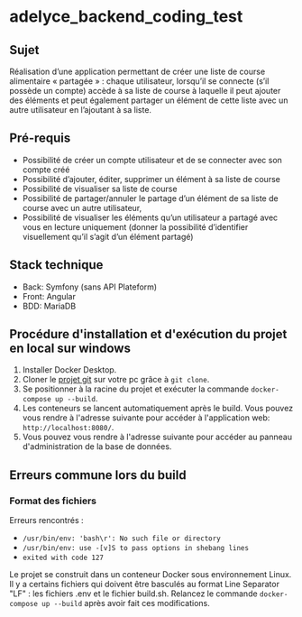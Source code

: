 # adelyce_backend_coding_test

## Sujet

Réalisation d’une application permettant de créer une liste de course alimentaire « partagée » : chaque utilisateur, lorsqu’il se connecte (s’il possède un compte) accède à sa liste de course à laquelle il peut ajouter des éléments et peut également partager un élément de cette liste avec un autre utilisateur en l’ajoutant à sa liste.

## Pré-requis

- Possibilité de créer un compte utilisateur et de se connecter avec son compte créé
- Possibilité d’ajouter, éditer, supprimer un élément à sa liste de course
- Possibilité de visualiser sa liste de course
- Possibilité de partager/annuler le partage d’un élément de sa liste de course avec un autre utilisateur,
- Possibilité de visualiser les éléments qu’un utilisateur a partagé avec vous en lecture uniquement (donner la possibilité d’identifier visuellement qu’il s’agit d’un élément partagé)

## Stack technique
- Back: Symfony (sans API Plateform)
- Front: Angular
- BDD: MariaDB

## Procédure d'installation et d'exécution du projet en local sur windows
1. Installer Docker Desktop.
2. Cloner le [projet git](https://github.com/abonnin37/adelyce_backend_coding_test) sur votre pc grâce à `git clone`.
3. Se positionner à la racine du projet et exécuter la commande `docker-compose up --build`.
4. Les conteneurs se lancent automatiquement après le build. Vous pouvez vous rendre à l'adresse suivante pour accéder à l'application web: `http://localhost:8080/`.
5. Vous pouvez vous rendre à l'adresse suivante pour accéder au panneau d'administration de la base de données.

## Erreurs commune lors du build
### Format des fichiers
Erreurs rencontrés : 
- `/usr/bin/env: 'bash\r': No such file or directory`
- `/usr/bin/env: use -[v]S to pass options in shebang lines`
- `exited with code 127`

Le projet se construit dans un conteneur Docker sous environnement Linux. Il y a certains fichiers qui doivent être basculés au format Line Separator "LF" : les fichiers .env et le fichier build.sh.
Relancez le commande `docker-compose up --build` après avoir fait ces modifications.